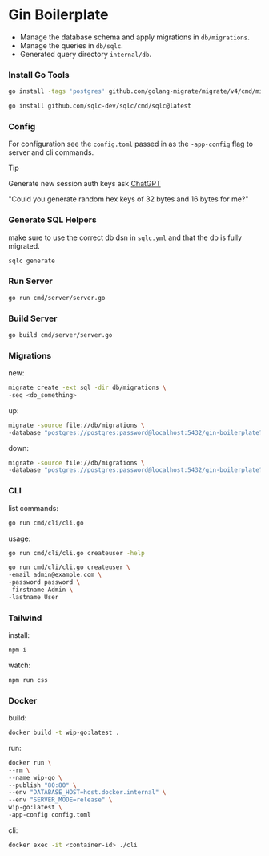 # Gin Boilerplate

* Manage the database schema and apply migrations in `db/migrations`.
* Manage the queries in `db/sqlc`.
* Generated query directory `internal/db`.

### Install Go Tools
```bash
go install -tags 'postgres' github.com/golang-migrate/migrate/v4/cmd/migrate@latest
```
```bash
go install github.com/sqlc-dev/sqlc/cmd/sqlc@latest
```

### Config
For configuration see the `config.toml` passed in as the `-app-config` flag to server and cli commands.

> [!TIP]
> Generate new session auth keys ask [ChatGPT](https://chat.openai.com)
> 
> "Could you generate random hex keys of 32 bytes and 16 bytes for me?"

### Generate SQL Helpers
make sure to use the correct db dsn in `sqlc.yml` and that the db is fully migrated.
```bash
sqlc generate
```

### Run Server
```bash
go run cmd/server/server.go
```

### Build Server
```bash
go build cmd/server/server.go
```

### Migrations

new:
```bash
migrate create -ext sql -dir db/migrations \
-seq <do_something>
```

up:
```bash
migrate -source file://db/migrations \
-database "postgres://postgres:password@localhost:5432/gin-boilerplate?sslmode=disable" up
```

down:
```bash
migrate -source file://db/migrations \
-database "postgres://postgres:password@localhost:5432/gin-boilerplate?sslmode=disable" down
```

### CLI
list commands:
```bash
go run cmd/cli/cli.go
```

usage:
```bash
go run cmd/cli/cli.go createuser -help
```
```bash
go run cmd/cli/cli.go createuser \
-email admin@example.com \
-password password \
-firstname Admin \
-lastname User
```

### Tailwind
install:
```bash
npm i
```
watch:
```bash
npm run css
```

### Docker
build:
```bash
docker build -t wip-go:latest .
```
run:
```bash
docker run \
--rm \
--name wip-go \
--publish "80:80" \
--env "DATABASE_HOST=host.docker.internal" \
--env "SERVER_MODE=release" \
wip-go:latest \
-app-config config.toml
```
cli:
```bash
docker exec -it <container-id> ./cli
```